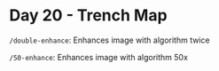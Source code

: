 # Day 20 - Trench Map

`/double-enhance`: Enhances image with algorithm twice

`/50-enhance`: Enhances image with algorithm 50x